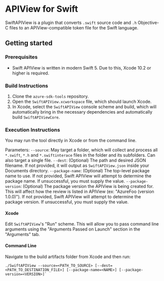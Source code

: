 # APIView for Swift

SwiftAPIView is a plugin that converts `.swift` source code and `.h` Objective-C files to an APIView-compatible token file for the Swift language.

## Getting started

### Prerequisites

* Swift APIView is written in modern Swift 5. Due to this, Xcode 10.2 or higher is required.

### Build Instructions

1. Clone the `azure-sdk-tools` repository.
2. Open the `SwiftAPIView.xcworkspace` file, which should launch Xcode.
3. In Xcode, select the `SwiftAPIView` console scheme and build, which will automatically bring in the necessary dependencies and automatically build `SwiftAPIViewCore`.

### Execution Instructions

You may run the tool directly in Xcode or from the command line.

Parameters:
  `--source`: May target a folder, which will collect and process all `*.swift`, `*.h` and `*.swiftinterace` files in the folder and its subfolders. Can also target a single file.
  `--dest`:  (Optional) The path and desired JSON filename. If not provided, it will output as `SwiftAPIView.json` inside your Documents directory.
  `--package-name`: (Optional) The top-level package name to use. If not provided, Swift APIView will attempt to determine the package name. If unsuccessful, you must supply the value.
  `--package-version`: (Optional) The package version the APIView is being created for. This will affect how the review is listed in APIView (ex: "AzureFoo (version 1.0.0)"). If not provided, Swift APIView will attempt to determine the package version. If unsuccessful, you must supply the value. 

#### Xcode

Edit `SwiftAPIView`'s "Run" scheme. This will allow you to pass command line arguments using the "Arguments Passed on Launch" section in the "Arguments" tab.

#### Command Line

Navigate to the build artifacts folder from Xcode and then run:
```
./SwiftAPIView --source=<PATH_TO_SOURCE> [--dest=<PATH_TO_DESTINATION_FILE>] [--package-name=<NAME>] [--package-version=<VERSION>]`
```
